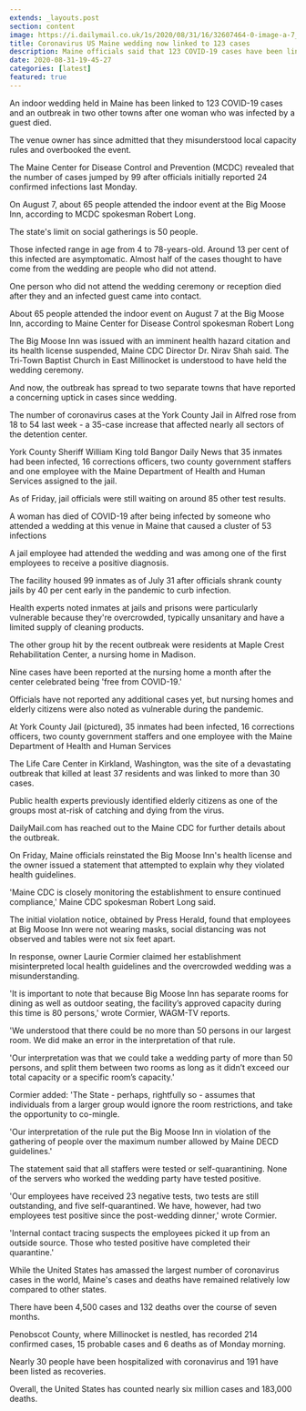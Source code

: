```yaml
---
extends: _layouts.post
section: content
image: https://i.dailymail.co.uk/1s/2020/08/31/16/32607464-0-image-a-7_1598888526138.jpg 
title: Coronavirus US Maine wedding now linked to 123 cases 
description: Maine officials said that 123 COVID-19 cases have been linked to an indoor wedding  in Millinocket. One woman died after being infected by a guest and the outbreak spread to other towns. 
date: 2020-08-31-19-45-27 
categories: [latest] 
featured: true 
--- 
```

An indoor wedding held in Maine has been linked to 123 COVID-19 cases and an outbreak in two other towns after one woman who was infected by a guest died. 

The venue owner has since admitted that they misunderstood local capacity rules and overbooked the event. 

The Maine Center for Disease Control and Prevention (MCDC) revealed that the number of cases jumped by 99 after officials initially reported 24 confirmed infections last Monday. 

On August 7, about 65 people attended the indoor event at the Big Moose Inn, according to MCDC spokesman Robert Long. 

The state's limit on social gatherings is 50 people.

Those infected range in age from 4 to 78-years-old. Around 13 per cent of this infected are asymptomatic. Almost half of the cases thought to have come from the wedding are people who did not attend. 

One person who did not attend the wedding ceremony or reception died after they and an infected guest came into contact.

About 65 people attended the indoor event on August 7 at the Big Moose Inn, according to Maine Center for Disease Control spokesman Robert Long 

The Big Moose Inn was issued with an imminent health hazard citation and its health license suspended, Maine CDC Director Dr. Nirav Shah said. The Tri-Town Baptist Church in East Millinocket is understood to have held the wedding ceremony. 

And now, the outbreak has spread to two separate towns that have reported a concerning uptick in cases since wedding.

The number of coronavirus cases at the York County Jail in Alfred rose from 18 to 54 last week - a 35-case increase that affected nearly all sectors of the detention center.

York County Sheriff William King told Bangor Daily News that 35 inmates had been infected, 16 corrections officers, two county government staffers and one employee with the Maine Department of Health and Human Services assigned to the jail.

As of Friday, jail officials were still waiting on around 85 other test results. 

A woman has died of COVID-19 after being infected by someone who attended a wedding at this venue in Maine that caused a cluster of 53 infections

A jail employee had attended the wedding and was among one of the first employees to receive a positive diagnosis. 

The facility housed 99 inmates as of July 31 after officials shrank county jails by 40 per cent early in the pandemic to curb infection. 

Health experts noted inmates at jails and prisons were particularly vulnerable because they're overcrowded, typically unsanitary and have a limited supply of cleaning products.  

The other group hit by the recent outbreak were residents at Maple Crest Rehabilitation Center, a nursing home in Madison.

Nine cases have been reported at the nursing home a month after the center celebrated being 'free from COVID-19.'

Officials have not reported any additional cases yet, but nursing homes and elderly citizens were also noted as vulnerable during the pandemic.

At York County Jail (pictured), 35 inmates had been infected, 16 corrections officers, two county government staffers and one employee with the Maine Department of Health and Human Services 

The Life Care Center in Kirkland, Washington, was the site of a devastating outbreak that killed at least 37 residents and was linked to more than 30 cases. 

Public health experts previously identified elderly citizens as one of the groups most at-risk of catching and dying from the virus. 

DailyMail.com has reached out to the Maine CDC for further details about the outbreak.     

On Friday, Maine officials reinstated the Big Moose Inn's health license and the owner issued a statement that attempted to explain why they violated health guidelines.

'Maine CDC is closely monitoring the establishment to ensure continued compliance,' Maine CDC spokesman Robert Long said.

The initial violation notice, obtained by Press Herald, found that employees at Big Moose Inn were not wearing masks, social distancing was not observed and tables were not six feet apart.

In response, owner Laurie Cormier claimed her establishment misinterpreted local health guidelines and the overcrowded wedding was a misunderstanding.



'It is important to note that because Big Moose Inn has separate rooms for dining as well as outdoor seating, the facility’s approved capacity during this time is 80 persons,' wrote Cormier, WAGM-TV reports.

'We understood that there could be no more than 50 persons in our largest room. We did make an error in the interpretation of that rule. 

'Our interpretation was that we could take a wedding party of more than 50 persons, and split them between two rooms as long as it didn’t exceed our total capacity or a specific room’s capacity.'

Cormier added: 'The State - perhaps, rightfully so - assumes that individuals from a larger group would ignore the room restrictions, and take the opportunity to co-mingle.

'Our interpretation of the rule put the Big Moose Inn in violation of the gathering of people over the maximum number allowed by Maine DECD guidelines.'

The statement said that all staffers were tested or self-quarantining. None of the servers who worked the wedding party have tested positive.  

'Our employees have received 23 negative tests, two tests are still outstanding, and five self-quarantined. We have, however, had two employees test positive since the post-wedding dinner,' wrote Cormier.





'Internal contact tracing suspects the employees picked it up from an outside source. Those who tested positive have completed their quarantine.' 

While the United States has amassed the largest number of coronavirus cases in the world, Maine's cases and deaths have remained relatively low compared to other states.

There have been 4,500 cases and 132 deaths over the course of seven months.

Penobscot County, where Millinocket is nestled, has recorded 214 confirmed cases, 15 probable cases and 6 deaths as of Monday morning. 

Nearly 30 people have been hospitalized with coronavirus and 191 have been listed as recoveries.

Overall, the United States has counted nearly six million cases and 183,000 deaths.  

